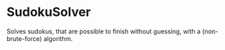 SudokuSolver
============

Solves sudokus, that are possible to finish without guessing, with a (non-brute-force) algorithm.
